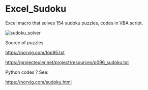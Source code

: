 # Excel_Sudoku
Excel macro that solves 154 sudoku puzzles, codes in VBA script.


![sudoku_solver](https://user-images.githubusercontent.com/32192638/158045568-bf9e567a-89e2-4d56-a969-c90954f1b6b2.png)


Source of puzzles

https://norvig.com/top95.txt

https://projecteuler.net/project/resources/p096_sudoku.txt

Python codes ? See:

https://norvig.com/sudoku.html

